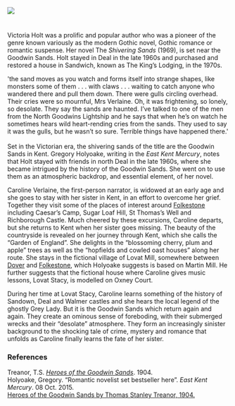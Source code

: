 <a href="https://www.kent-maps.online"><img src="https://kent-map.github.io/mdpress/juncture/ve-button.png"></a>

<param ve-config title="Victoria Holt (1906-1993), a pseudonym of Eleanor Hibbert" author="Mandy Jones" layout="vtl" banner="https://raw.githubusercontent.com/kent-map/images/main/banners/19c.jpg">

<param ve-entity eid="Q1011096" aliases="Deal">
<param ve-entity eid="Q1180981" aliases="Deal Castle">
<param ve-entity eid="Q26163" aliases="Sandwich">
<param ve-entity eid="Q1494482" aliases="Goodwin Sands">
<param ve-entity eid="Q375314" aliases="Folkestone">
<param ve-entity eid="Q107343977" aliases="Caesar’s Camp">
<param ve-entity eid="Q107343985" aliases="Sugar Loaf Hill">
<param ve-entity eid="Q1309736" aliases="Richborough Castle">
<param ve-entity eid="Q179224" aliases="Dover">
<param ve-entity eid="Q783371" aliases="Martin Mill">
<param ve-entity eid="Q26323548" aliases="Oxney Court">
<param ve-entity eid="Q7416497" aliases="Sandown">
<param ve-entity eid="Q2343161" aliases="Walmer Castle">

<!-- Historical map layers -->
<!-- param ve-map-layer active allmaps allmaps-id="09908d6628a5278f" title="OS East Kent 1945" -->
<param ve-map-layer active allmaps allmaps-id="542e2ed0e875aeb4" title="OS East Kent 1945">

#

Victoria Holt was a prolific and popular author who was a pioneer of the genre known variously as the modern Gothic novel, Gothic romance or romantic suspense. Her novel The _Shivering Sands_ (1969), is set near the Goodwin Sands. Holt stayed in Deal in the late 1960s and purchased and restored a house in Sandwich, known as The King’s Lodging, in the 1970s.  
<param ve-image url="https://stor.artstor.org/stor/6fbd0fc9-b2ce-421e-98e7-36cd1e89a92f" label="“The Goodwin Sands” image from Heroes of the Goodwin Sands" attribution="by Thomas Stanley Treanor, 1904">
<param ve-map center="Q1011096" zoom="13">

'the sand moves as you watch and forms itself into strange shapes, like monsters some of them . . . with claws . . . waiting to catch anyone who wandered there and pull them down. There were gulls circling overhead. Their cries were so mournful, Mrs Verlaine. Oh, it was frightening, so lonely, so desolate. They say the sands are haunted. I’ve talked to one of the men from the North Goodwins Lightship and he says that when he’s on watch he sometimes hears wild heart-rending cries from the sands. They used to say it was the gulls, but he wasn’t so sure. Terrible things have happened there.'
<br><br>
Set in the Victorian era, the shivering sands of the title are the Goodwin Sands in Kent. Gregory Holyoake, writing in the _East Kent Mercury_, notes that Holt stayed with friends in north Deal in the late 1960s, where she became intrigued by the history of the Goodwin Sands. She went on to use them as an atmospheric backdrop, and essential element, of her novel. 
<param ve-image url="https://upload.wikimedia.org/wikipedia/commons/9/94/Deal_seafront_-_geograph.org.uk_-_2029661.jpg" label="Deal Seafront" attribution="Deal seafront by Chris Whippet, CC BY-SA 2.0, via Wikimedia Commons">
<param ve-image url="https://upload.wikimedia.org/wikipedia/commons/1/18/Battle_of_Goodwin_Sands.jpg" label="Battle of Goodwin Sands" attribution="James Grant, Public domain, via Wikimedia Commons">
<param ve-map center="Q1011096" zoom="13">

Caroline Verlaine, the first-person narrator, is widowed at an early age and she goes to stay with her sister in Kent, in an effort to overcome her grief. Together they visit some of the places of interest around [Folkestone](/19c/19c-folkestone) including Caesar’s Camp, Sugar Loaf Hill, St Thomas’s Well and Richborough Castle. Much cheered by these excursions, Caroline departs, but she returns to Kent when her sister goes missing. The beauty of the countryside is revealed on her journey through Kent, which she calls the “Garden of England”. She delights in the “blossoming cherry, plum and apple” trees as well as the “hopfields and cowled oast houses” along her route. She stays in the fictional village of Lovat Mill, somewhere between [Dover](/dickens/19c-dover) and [Folkestone](/19c/19c-folkestone), which Holyoake suggests is based on Martin Mill. He further suggests that the fictional house where Caroline gives music lessons, Lovat Stacy, is modelled on Oxney Court. 
<param ve-image url="https://upload.wikimedia.org/wikipedia/commons/d/d0/Beside_Caesar%27s_Camp_-_geograph.org.uk_-_2075938.jpg" label="Beside Caesar’s Camp" attribution=" Beside Caesar's Camp by Chris Heaton, CC BY-SA 2.0, via Wikimedia Commons">
<param ve-image url="https://upload.wikimedia.org/wikipedia/commons/b/bc/Sugarloaf_Hill_-_geograph.org.uk_-_685635.jpg" label="Sugar Loaf Hill" attribution="Nigel Thornton / Sugarloaf Hill">
<param ve-image url="https://upload.wikimedia.org/wikipedia/commons/6/6b/Richborough_Castle_02.jpg" label="Richborough Castle" attribution="Nilfanion, CC BY-SA 4.0, via Wikimedia Commons">
<!-- Base map entered on West Hougham -->
<!-- param ve-map center="Q76835942" zoom="12" -->
<!-- Base map entered on Alkham -->
<!-- param ve-map center="Q578630" zoom="11.5" -->
<!-- Base map entered on Temple Ewell -->
<!-- param ve-map center="Q2703021" zoom="12" -->
<!-- Base map entered on St. Radegund's Abbey -->
<param ve-map center="Q7591573" zoom="11.5">

During her time at Lovat Stacy, Caroline learns something of the history of Sandown, Deal and Walmer castles and she hears the local legend of the ghostly Grey Lady. But it is the Goodwin Sands which return again and again. They create an ominous sense of foreboding, with their submerged wrecks and their “desolate” atmosphere. They form an increasingly sinister background to the shocking tale of crime, mystery and romance that unfolds as Caroline finally learns the fate of her sister.   
<param ve-image url="https://upload.wikimedia.org/wikipedia/commons/0/0d/Sandown_Castle_1853.png" label="Sandown Castle, Kent" attribution="John Leech (1817-1864), Public domain, via Wikimedia Commons">
<param ve-image url="https://upload.wikimedia.org/wikipedia/commons/f/f6/The_castle%2C_Deal%2C_England-LCCN2002696656.jpg" label="Deal Castle" attribution="Photochrom Print Collection, Public domain, via Wikimedia Commons">
<param ve-image url="https://upload.wikimedia.org/wikipedia/commons/1/12/Walmer_Castle_from_the_west.jpg" label="Walmer Castle" attribution="DeFacto, CC BY-SA 4.0, via Wikimedia Commons">
<param ve-map center="Q1011096" zoom="12">

### References

Treanor, T.S. [_Heroes of the Goodwin Sands_](http://www.gutenberg.org/files/24685/24685-h/24685-h.htm#img-019). 1904.   
Holyoake, Gregory. “Romantic novelist set bestseller here”. _East Kent Mercury_. 08 Oct. 2015.  
[Heroes of the Goodwin Sands by Thomas Stanley Treanor, 1904.](http://www.gutenberg.org/files/24685/24685-h/24685-h.htm)  
